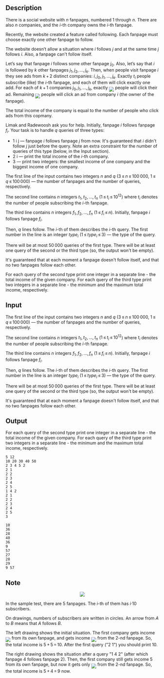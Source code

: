## Description

<div><p>There is a social website with <span class="tex-span"><i>n</i></span> fanpages, numbered <span class="tex-span">1</span> through <span class="tex-span"><i>n</i></span>. There are also <span class="tex-span"><i>n</i></span> companies, and the <span class="tex-span"><i>i</i></span>-th company owns the <span class="tex-span"><i>i</i></span>-th fanpage.</p><p>Recently, the website created a feature called following. Each fanpage must choose exactly one other fanpage to follow.</p><p>The website doesn’t allow a situation where <span class="tex-span"><i>i</i></span> follows <span class="tex-span"><i>j</i></span> and at the same time <span class="tex-span"><i>j</i></span> follows <span class="tex-span"><i>i</i></span>. Also, a fanpage can't follow itself.</p><p>Let’s say that fanpage <span class="tex-span"><i>i</i></span> follows some other fanpage <span class="tex-span"><i>j</i><sub class="lower-index">0</sub></span>. Also, let’s say that <span class="tex-span"><i>i</i></span> is followed by <span class="tex-span"><i>k</i></span> other fanpages <span class="tex-span"><i>j</i><sub class="lower-index">1</sub>, <i>j</i><sub class="lower-index">2</sub>, ..., <i>j</i><sub class="lower-index"><i>k</i></sub></span>. Then, when people visit fanpage <span class="tex-span"><i>i</i></span> they see ads from <span class="tex-span"><i>k</i> + 2</span> distinct companies: <span class="tex-span"><i>i</i>, <i>j</i><sub class="lower-index">0</sub>, <i>j</i><sub class="lower-index">1</sub>, ..., <i>j</i><sub class="lower-index"><i>k</i></sub></span>. Exactly <span class="tex-span"><i>t</i><sub class="lower-index"><i>i</i></sub></span> people subscribe (like) the <span class="tex-span"><i>i</i></span>-th fanpage, and each of them will click exactly one add. For each of <span class="tex-span"><i>k</i> + 1</span> companies <span class="tex-span"><i>j</i><sub class="lower-index">0</sub>, <i>j</i><sub class="lower-index">1</sub>, ..., <i>j</i><sub class="lower-index"><i>k</i></sub></span>, exactly <img align="middle" class="tex-formula" src="file://ACaAB6wC.png" style="max-width: 100.0%;max-height: 100.0%;"> people will click their ad. Remaining <img align="middle" class="tex-formula" src="file://GE4qSDmA.png" style="max-width: 100.0%;max-height: 100.0%;"> people will click an ad from company <span class="tex-span"><i>i</i></span> (the owner of the fanpage).</p><p>The total income of the company is equal to the number of people who click ads from this copmany.</p><p>Limak and Radewoosh ask you for help. Initially, fanpage <span class="tex-span"><i>i</i></span> follows fanpage <span class="tex-span"><i>f</i><sub class="lower-index"><i>i</i></sub></span>. Your task is to handle <span class="tex-span"><i>q</i></span> queries of three types:</p><ul> <li> <span class="tex-font-style-tt">1 i j</span>&nbsp;— fanpage <span class="tex-span"><i>i</i></span> follows fanpage <span class="tex-span"><i>j</i></span> from now. It's guaranteed that <span class="tex-span"><i>i</i></span> didn't follow <span class="tex-span"><i>j</i></span> just before the query. Note an extra constraint for the number of queries of this type (below, in the Input section). </li><li> <span class="tex-font-style-tt">2 i</span>&nbsp;— print the total income of the <span class="tex-span"><i>i</i></span>-th company. </li><li> <span class="tex-font-style-tt">3</span>&nbsp;— print two integers: the smallest income of one company and the biggest income of one company. </li></ul></div><div class="input-specification"><p>The first line of the input contains two integers <span class="tex-span"><i>n</i></span> and <span class="tex-span"><i>q</i></span> (<span class="tex-span">3 ≤ <i>n</i> ≤ 100 000</span>, <span class="tex-span">1 ≤ <i>q</i> ≤ 100 000</span>)&nbsp;— the number of fanpages and the number of queries, respectively.</p><p>The second line contains <span class="tex-span"><i>n</i></span> integers <span class="tex-span"><i>t</i><sub class="lower-index">1</sub>, <i>t</i><sub class="lower-index">2</sub>, ..., <i>t</i><sub class="lower-index"><i>n</i></sub></span> (<span class="tex-span">1 ≤ <i>t</i><sub class="lower-index"><i>i</i></sub> ≤ 10<sup class="upper-index">12</sup></span>) where <span class="tex-span"><i>t</i><sub class="lower-index"><i>i</i></sub></span> denotes the number of people subscribing the <span class="tex-span"><i>i</i></span>-th fanpage.</p><p>The third line contains <span class="tex-span"><i>n</i></span> integers <span class="tex-span"><i>f</i><sub class="lower-index">1</sub>, <i>f</i><sub class="lower-index">2</sub>, ..., <i>f</i><sub class="lower-index"><i>n</i></sub></span> (<span class="tex-span">1 ≤ <i>f</i><sub class="lower-index"><i>i</i></sub> ≤ <i>n</i></span>). Initially, fanpage <span class="tex-span"><i>i</i></span> follows fanpage <span class="tex-span"><i>f</i><sub class="lower-index"><i>i</i></sub></span>.</p><p>Then, <span class="tex-span"><i>q</i></span> lines follow. The <span class="tex-span"><i>i</i></span>-th of them describes the <span class="tex-span"><i>i</i></span>-th query. The first number in the line is an integer <span class="tex-span"><i>type</i><sub class="lower-index"><i>i</i></sub></span> (<span class="tex-span">1 ≤ <i>type</i><sub class="lower-index"><i>i</i></sub> ≤ 3</span>)&nbsp;— the type of the query.</p><p>There will be at most <span class="tex-span">50 000</span> queries of the first type. There will be at least one query of the second or the third type (so, the output won't be empty).</p><p>It's guaranteed that at each moment a fanpage doesn't follow itself, and that no two fanpages follow each other.</p></div><div class="output-specification"><p>For each query of the second type print one integer in a separate line - the total income of the given company. For each query of the third type print two integers in a separate line - the minimum and the maximum total income, respectively.</p></div>

## Input

<p>The first line of the input contains two integers <span class="tex-span"><i>n</i></span> and <span class="tex-span"><i>q</i></span> (<span class="tex-span">3 ≤ <i>n</i> ≤ 100 000</span>, <span class="tex-span">1 ≤ <i>q</i> ≤ 100 000</span>)&nbsp;— the number of fanpages and the number of queries, respectively.</p><p>The second line contains <span class="tex-span"><i>n</i></span> integers <span class="tex-span"><i>t</i><sub class="lower-index">1</sub>, <i>t</i><sub class="lower-index">2</sub>, ..., <i>t</i><sub class="lower-index"><i>n</i></sub></span> (<span class="tex-span">1 ≤ <i>t</i><sub class="lower-index"><i>i</i></sub> ≤ 10<sup class="upper-index">12</sup></span>) where <span class="tex-span"><i>t</i><sub class="lower-index"><i>i</i></sub></span> denotes the number of people subscribing the <span class="tex-span"><i>i</i></span>-th fanpage.</p><p>The third line contains <span class="tex-span"><i>n</i></span> integers <span class="tex-span"><i>f</i><sub class="lower-index">1</sub>, <i>f</i><sub class="lower-index">2</sub>, ..., <i>f</i><sub class="lower-index"><i>n</i></sub></span> (<span class="tex-span">1 ≤ <i>f</i><sub class="lower-index"><i>i</i></sub> ≤ <i>n</i></span>). Initially, fanpage <span class="tex-span"><i>i</i></span> follows fanpage <span class="tex-span"><i>f</i><sub class="lower-index"><i>i</i></sub></span>.</p><p>Then, <span class="tex-span"><i>q</i></span> lines follow. The <span class="tex-span"><i>i</i></span>-th of them describes the <span class="tex-span"><i>i</i></span>-th query. The first number in the line is an integer <span class="tex-span"><i>type</i><sub class="lower-index"><i>i</i></sub></span> (<span class="tex-span">1 ≤ <i>type</i><sub class="lower-index"><i>i</i></sub> ≤ 3</span>)&nbsp;— the type of the query.</p><p>There will be at most <span class="tex-span">50 000</span> queries of the first type. There will be at least one query of the second or the third type (so, the output won't be empty).</p><p>It's guaranteed that at each moment a fanpage doesn't follow itself, and that no two fanpages follow each other.</p>

## Output

<p>For each query of the second type print one integer in a separate line - the total income of the given company. For each query of the third type print two integers in a separate line - the minimum and the maximum total income, respectively.</p>





```input1
5 12
10 20 30 40 50
2 3 4 5 2
2 1
2 2
2 3
2 4
2 5
1 4 2
2 1
2 2
2 3
2 4
2 5
3

```




```output1
10
36
28
40
36
9
57
27
28
29
9 57

```



## Note

<center> <img class="tex-graphics" src="file://HzoFQaMJ.png" style="max-width: 100.0%;max-height: 100.0%;"> </center><p>In the sample test, there are <span class="tex-span">5</span> fanpages. The <span class="tex-span"><i>i</i></span>-th of them has <span class="tex-span"><i>i</i>·10</span> subscribers.</p><p>On drawings, numbers of subscribers are written in circles. An arrow from <span class="tex-span"><i>A</i></span> to <span class="tex-span"><i>B</i></span> means that <span class="tex-span"><i>A</i></span> follows <span class="tex-span"><i>B</i></span>.</p><p>The left drawing shows the initial situation. The first company gets income <img align="middle" class="tex-formula" src="file://3qj9SPHw.png" style="max-width: 100.0%;max-height: 100.0%;"> from its own fanpage, and gets income <img align="middle" class="tex-formula" src="file://6d4G7s5q.png" style="max-width: 100.0%;max-height: 100.0%;"> from the <span class="tex-span">2</span>-nd fanpage. So, the total income is <span class="tex-span">5 + 5 = 10</span>. After the first query ("<span class="tex-font-style-tt">2 1</span>") you should print <span class="tex-span">10</span>.</p><p>The right drawing shows the situation after a query "<span class="tex-font-style-tt">1 4 2</span>" (after which fanpage <span class="tex-span">4</span> follows fanpage <span class="tex-span">2</span>). Then, the first company still gets income <span class="tex-span">5</span> from its own fanpage, but now it gets only <img align="middle" class="tex-formula" src="file://sTEJ4VrF.png" style="max-width: 100.0%;max-height: 100.0%;"> from the <span class="tex-span">2</span>-nd fanpage. So, the total income is <span class="tex-span">5 + 4 = 9</span> now.</p>
